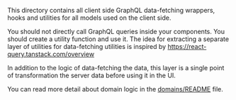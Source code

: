 This directory contains all client side GraphQL data-fetching wrappers, hooks and utilities 
for all models used on the client side. 

You should not directly call GraphQL queries inside your components. You should create a utility function and use it.
The idea for extracting a separate layer of utilities for data-fetching utilities is inspired by https://react-query.tanstack.com/overview

In addition to the logic of data-fetching the data, this layer is a single point of transformation the server data before using it in the UI.

You can read more detail about domain logic in the [domains/README](../../../README.md) file.
